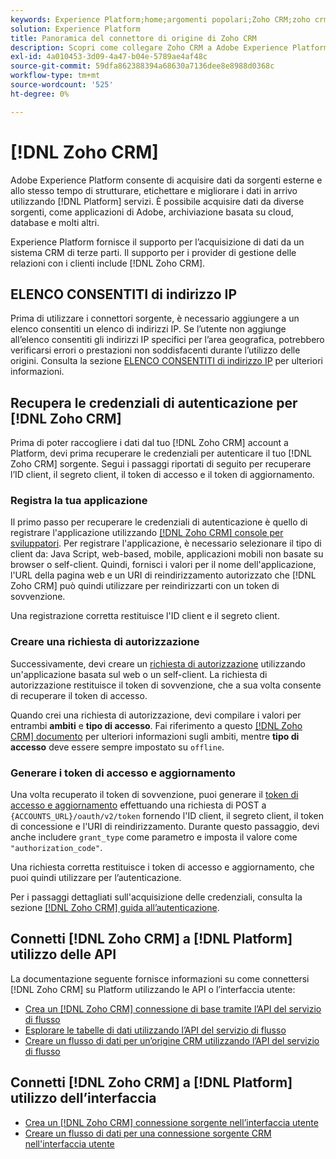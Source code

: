 ```yaml
---
keywords: Experience Platform;home;argomenti popolari;Zoho CRM;zoho crm;Zoho;zoho;zoho
solution: Experience Platform
title: Panoramica del connettore di origine di Zoho CRM
description: Scopri come collegare Zoho CRM a Adobe Experience Platform utilizzando API o l’interfaccia utente.
exl-id: 4a010453-3d09-4a47-b04e-5789ae4af48c
source-git-commit: 59dfa862388394a68630a7136dee8e8988d0368c
workflow-type: tm+mt
source-wordcount: '525'
ht-degree: 0%

---
```


# [!DNL Zoho CRM]

Adobe Experience Platform consente di acquisire dati da sorgenti esterne e allo stesso tempo di strutturare, etichettare e migliorare i dati in arrivo utilizzando [!DNL Platform] servizi. È possibile acquisire dati da diverse sorgenti, come applicazioni di Adobe, archiviazione basata su cloud, database e molti altri.

Experience Platform fornisce il supporto per l’acquisizione di dati da un sistema CRM di terze parti. Il supporto per i provider di gestione delle relazioni con i clienti include [!DNL Zoho CRM].

## ELENCO CONSENTITI di indirizzo IP

Prima di utilizzare i connettori sorgente, è necessario aggiungere a un elenco consentiti un elenco di indirizzi IP. Se l’utente non aggiunge all’elenco consentiti gli indirizzi IP specifici per l’area geografica, potrebbero verificarsi errori o prestazioni non soddisfacenti durante l’utilizzo delle origini. Consulta la sezione [ELENCO CONSENTITI di indirizzo IP](../../ip-address-allow-list.md) per ulteriori informazioni.

## Recupera le credenziali di autenticazione per [!DNL Zoho CRM]

Prima di poter raccogliere i dati dal tuo [!DNL Zoho CRM] account a Platform, devi prima recuperare le credenziali per autenticare il tuo [!DNL Zoho CRM] sorgente. Segui i passaggi riportati di seguito per recuperare l’ID client, il segreto client, il token di accesso e il token di aggiornamento.

### Registra la tua applicazione

Il primo passo per recuperare le credenziali di autenticazione è quello di registrare l&#39;applicazione utilizzando [[!DNL Zoho CRM] console per sviluppatori](https://accounts.zoho.com/). Per registrare l&#39;applicazione, è necessario selezionare il tipo di client da: Java Script, web-based, mobile, applicazioni mobili non basate su browser o self-client. Quindi, fornisci i valori per il nome dell&#39;applicazione, l&#39;URL della pagina web e un URI di reindirizzamento autorizzato che [!DNL Zoho CRM] può quindi utilizzare per reindirizzarti con un token di sovvenzione.

Una registrazione corretta restituisce l&#39;ID client e il segreto client.

### Creare una richiesta di autorizzazione

Successivamente, devi creare un [richiesta di autorizzazione](https://www.zoho.com/crm/developer/docs/api/v2/auth-request.html) utilizzando un&#39;applicazione basata sul web o un self-client. La richiesta di autorizzazione restituisce il token di sovvenzione, che a sua volta consente di recuperare il token di accesso.

Quando crei una richiesta di autorizzazione, devi compilare i valori per entrambi **ambiti** e **tipo di accesso**. Fai riferimento a questo [[!DNL Zoho CRM] documento](https://www.zoho.com/crm/developer/docs/api/v2/scopes.html) per ulteriori informazioni sugli ambiti, mentre **tipo di accesso** deve essere sempre impostato su `offline`.

### Generare i token di accesso e aggiornamento

Una volta recuperato il token di sovvenzione, puoi generare il [token di accesso e aggiornamento](https://www.zoho.com/crm/developer/docs/api/v2/access-refresh.html) effettuando una richiesta di POST a `{ACCOUNTS_URL}/oauth/v2/token` fornendo l&#39;ID client, il segreto client, il token di concessione e l&#39;URI di reindirizzamento. Durante questo passaggio, devi anche includere `grant_type` come parametro e imposta il valore come `"authorization_code"`.

Una richiesta corretta restituisce i token di accesso e aggiornamento, che puoi quindi utilizzare per l’autenticazione.

Per i passaggi dettagliati sull&#39;acquisizione delle credenziali, consulta la sezione [[!DNL Zoho CRM] guida all’autenticazione](https://www.zoho.com/crm/developer/docs/api/v2/oauth-overview.html).

## Connetti [!DNL Zoho CRM] a [!DNL Platform] utilizzo delle API

La documentazione seguente fornisce informazioni su come connettersi [!DNL Zoho CRM] su Platform utilizzando le API o l’interfaccia utente:

- [Crea un [!DNL Zoho CRM] connessione di base tramite l’API del servizio di flusso](../../tutorials/api/create/crm/zoho.md)
- [Esplorare le tabelle di dati utilizzando l’API del servizio di flusso](../../tutorials/api/explore/tabular.md)
- [Creare un flusso di dati per un’origine CRM utilizzando l’API del servizio di flusso](../../tutorials/api/collect/crm.md)

## Connetti [!DNL Zoho CRM] a [!DNL Platform] utilizzo dell’interfaccia

- [Crea un [!DNL Zoho CRM] connessione sorgente nell’interfaccia utente](../../tutorials/ui/create/crm/zoho.md)
- [Creare un flusso di dati per una connessione sorgente CRM nell&#39;interfaccia utente](../../tutorials/ui/dataflow/crm.md)
